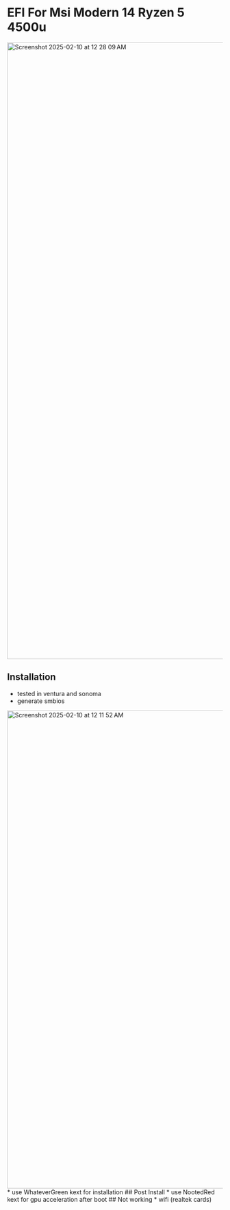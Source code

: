 # EFI For Msi Modern 14 Ryzen 5 4500u 
<img width="1440" alt="Screenshot 2025-02-10 at 12 28 09 AM" src="https://github.com/user-attachments/assets/1e0c42e7-577a-4d36-83f7-8bc4af3ade2e" />

## Installation 
* tested in ventura and sonoma 
* generate smbios
<img width="1116" alt="Screenshot 2025-02-10 at 12 11 52 AM" src="https://github.com/user-attachments/assets/520f4ea3-9554-48b2-a514-dc24500228a7" />
* use WhateverGreen kext for installation
## Post Install
* use NootedRed kext for gpu acceleration after boot
## Not working
* wifi (realtek cards) 
